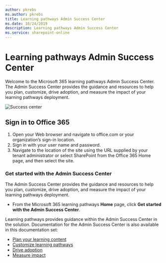 ```yaml
---
author: pkrebs
ms.author: pkrebs
title: Learning pathways Admin Success Center
ms.date: 10/24/2019
description: Learning pathways Admin Success Center
ms.service: sharepoint-online
---
```


# Learning pathways Admin Success Center

Welcome to the Microsoft 365 learning pathways Admin Success Center. The Admin Success Center provides the guidance and resources to help you plan, customize, drive adoption, and measure the impact of your learning pathways deployment.

![Success center](media/cg-successcenter.png)

## Sign in to Office 365 

1.	Open your Web browser and navigate to office.com or your organization’s sign-in location. 
2.	Sign in with your user name and password.
3. 	Navigate to the location of the site using the URL supplied by your tenant administrator or select SharePoint from the Office 365 Home page, and then select the site. 

### Get started with the Admin Success Center

The Admin Success Center provides the guidance and resources to help you plan, customize, drive adoption, and measure the impact of your learning pathways deployment. 

- From the Microsoft 365 learning pathways **Home** page, click **Get started with the Admin Success Center**.

Learning pathways provides guidance within the Admin Success Center in the solution. Documentation for the Admin Success Center is also available in this documentation set: 

- [Plan your learning content](custom_plancontent.md)
- [Customize learning pathways](custom_overview.md)
- [Drive adoption](driveadoption.md)
- [Measure impact](custom_measureimpact.md)

